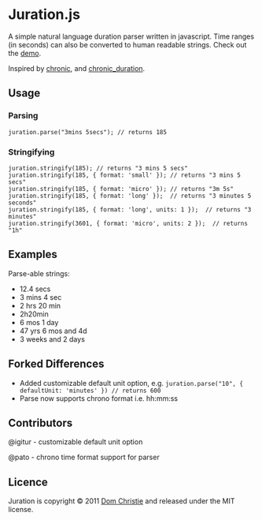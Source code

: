 Juration.js
========

A simple natural language duration parser written in javascript. Time ranges (in seconds) can also be converted to human readable strings. Check out the [demo](http://domchristie.github.com/juration).

Inspired by [chronic](https://github.com/mojombo/chronic/), and [chronic_duration](https://github.com/hpoydar/chronic_duration).

Usage
-----

### Parsing

    juration.parse("3mins 5secs"); // returns 185

### Stringifying
    
    juration.stringify(185); // returns "3 mins 5 secs"
    juration.stringify(185, { format: 'small' }); // returns "3 mins 5 secs"
    juration.stringify(185, { format: 'micro' }); // returns "3m 5s"
    juration.stringify(185, { format: 'long' });  // returns "3 minutes 5 seconds"
    juration.stringify(185, { format: 'long', units: 1 });  // returns "3 minutes"
    juration.stringify(3601, { format: 'micro', units: 2 });  // returns "1h"

Examples
--------
Parse-able strings:

* 12.4 secs
* 3 mins 4 sec
* 2 hrs 20 min
* 2h20min
* 6 mos 1 day
* 47 yrs 6 mos and 4d
* 3 weeks and 2 days

Forked Differences
----
* Added customizable default unit option, e.g. `juration.parse("10", { defaultUnit: 'minutes' }) // returns 600`
* Parse now supports chrono format i.e. hh:mm:ss

Contributors
-----------
@igitur - customizable default unit option

@pato - chrono time format support for parser

Licence
-------
Juration is copyright &copy; 2011 [Dom Christie](http://domchristie.co.uk) and released under the MIT license.
